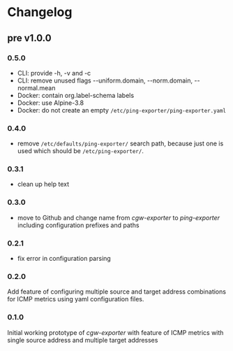 # Changelog

## pre v1.0.0

### 0.5.0

* CLI: provide -h, -v and -c <config-file>
* CLI: remove unused flags --uniform.domain, --norm.domain, --normal.mean
* Docker: contain org.label-schema labels
* Docker: use Alpine-3.8
* Docker: do not create an empty `/etc/ping-exporter/ping-exporter.yaml`

### 0.4.0

* remove `/etc/defaults/ping-exporter/` search path, because just one
  is used which should be `/etc/ping-exporter/`.

### 0.3.1

* clean up help text

### 0.3.0

* move to Github and change name from *cgw-exporter* to *ping-exporter* including
  configuration prefixes and paths

### 0.2.1

* fix error in configuration parsing

### 0.2.0

Add feature of configuring multiple source and target address combinations for
ICMP metrics using yaml configuration files.

### 0.1.0

Initial working prototype of *cgw-exporter* with feature of ICMP metrics with
single source address and multiple target addresses
